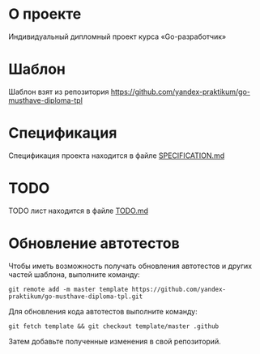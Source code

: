 # О проекте

Индивидуальный дипломный проект курса «Go-разработчик»

# Шаблон

Шаблон взят из репозитория <https://github.com/yandex-praktikum/go-musthave-diploma-tpl>

# Спецификация

Спецификация проекта находится в файле [SPECIFICATION.md](SPECIFICATION.md)

# TODO

TODO лист находится в файле [TODO.md](TODO.md)

# Обновление автотестов

Чтобы иметь возможность получать обновления автотестов и других частей шаблона, выполните команду:

```
git remote add -m master template https://github.com/yandex-praktikum/go-musthave-diploma-tpl.git
```

Для обновления кода автотестов выполните команду:

```
git fetch template && git checkout template/master .github
```

Затем добавьте полученные изменения в свой репозиторий.